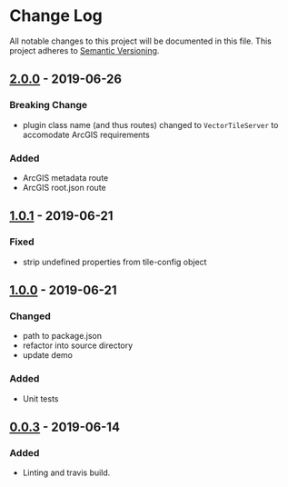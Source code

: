 # Change Log
All notable changes to this project will be documented in this file.
This project adheres to [Semantic Versioning](http://semver.org/).

## [2.0.0] - 2019-06-26
### Breaking Change
* plugin class name (and thus routes) changed to `VectorTileServer` to accomodate ArcGIS requirements

### Added
* ArcGIS metadata route
* ArcGIS root.json route

## [1.0.1] - 2019-06-21
### Fixed
* strip undefined properties from tile-config object

## [1.0.0] - 2019-06-21
### Changed
* path to package.json
* refactor into source directory
* update demo

### Added
* Unit tests

## [0.0.3] - 2019-06-14
### Added
* Linting and travis build.

[2.0.0]: https://github.com/koopjs/koop-output-vector-tiles/compare/v1.0.1...v2.0.0
[1.0.1]: https://github.com/koopjs/koop-output-vector-tiles/compare/v1.0.0...v1.0.1
[1.0.0]: https://github.com/koopjs/koop-output-vector-tiles/compare/v0.0.3...v1.0.0
[0.0.3]: https://github.com/koopjs/koop-output-vector-tiles/releases/tag/v0.0.3
